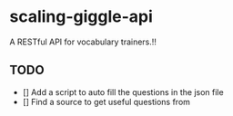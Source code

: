 # scaling-giggle-api

A RESTful API for vocabulary trainers.!!

## TODO

- [] Add a script to auto fill the questions in the json file
- [] Find a source to get useful questions from

